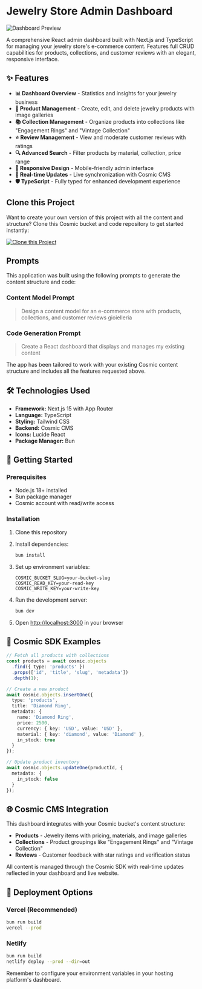 # Jewelry Store Admin Dashboard

![Dashboard Preview](https://imgix.cosmicjs.com/24d51920-931f-11f0-bba7-d56988718db7-photo-1605100804763-247f67b3557e-1758042241738.jpg?w=1200&h=300&fit=crop&auto=format,compress)

A comprehensive React admin dashboard built with Next.js and TypeScript for managing your jewelry store's e-commerce content. Features full CRUD capabilities for products, collections, and customer reviews with an elegant, responsive interface.

## ✨ Features

- **📊 Dashboard Overview** - Statistics and insights for your jewelry business
- **💎 Product Management** - Create, edit, and delete jewelry products with image galleries
- **📚 Collection Management** - Organize products into collections like "Engagement Rings" and "Vintage Collection"
- **⭐ Review Management** - View and moderate customer reviews with ratings
- **🔍 Advanced Search** - Filter products by material, collection, price range
- **📱 Responsive Design** - Mobile-friendly admin interface
- **🚀 Real-time Updates** - Live synchronization with Cosmic CMS
- **🛡️ TypeScript** - Fully typed for enhanced development experience

## Clone this Project

Want to create your own version of this project with all the content and structure? Clone this Cosmic bucket and code repository to get started instantly:

[![Clone this Project](https://img.shields.io/badge/Clone%20this%20Project-29abe2?style=for-the-badge&logo=cosmic&logoColor=white)](https://app.cosmicjs.com/projects/new?clone_bucket=68c997cbfe0840663f64fa9b&clone_repository=68c999dcfe0840663f64facc)

## Prompts

This application was built using the following prompts to generate the content structure and code:

### Content Model Prompt

> Design a content model for an e-commerce store with products, collections, and customer reviews gioielleria

### Code Generation Prompt

> Create a React dashboard that displays and manages my existing content

The app has been tailored to work with your existing Cosmic content structure and includes all the features requested above.

## 🛠️ Technologies Used

- **Framework:** Next.js 15 with App Router
- **Language:** TypeScript
- **Styling:** Tailwind CSS
- **Backend:** Cosmic CMS
- **Icons:** Lucide React
- **Package Manager:** Bun

## 🚀 Getting Started

### Prerequisites

- Node.js 18+ installed
- Bun package manager
- Cosmic account with read/write access

### Installation

1. Clone this repository
2. Install dependencies:
   ```bash
   bun install
   ```

3. Set up environment variables:
   ```env
   COSMIC_BUCKET_SLUG=your-bucket-slug
   COSMIC_READ_KEY=your-read-key
   COSMIC_WRITE_KEY=your-write-key
   ```

4. Run the development server:
   ```bash
   bun dev
   ```

5. Open [http://localhost:3000](http://localhost:3000) in your browser

## 📖 Cosmic SDK Examples

```typescript
// Fetch all products with collections
const products = await cosmic.objects
  .find({ type: 'products' })
  .props(['id', 'title', 'slug', 'metadata'])
  .depth(1);

// Create a new product
await cosmic.objects.insertOne({
  type: 'products',
  title: 'Diamond Ring',
  metadata: {
    name: 'Diamond Ring',
    price: 2500,
    currency: { key: 'USD', value: 'USD' },
    material: { key: 'diamond', value: 'Diamond' },
    in_stock: true
  }
});

// Update product inventory
await cosmic.objects.updateOne(productId, {
  metadata: {
    in_stock: false
  }
});
```

## 🌐 Cosmic CMS Integration

This dashboard integrates with your Cosmic bucket's content structure:

- **Products** - Jewelry items with pricing, materials, and image galleries
- **Collections** - Product groupings like "Engagement Rings" and "Vintage Collection"
- **Reviews** - Customer feedback with star ratings and verification status

All content is managed through the Cosmic SDK with real-time updates reflected in your dashboard and live website.

## 🚀 Deployment Options

### Vercel (Recommended)
```bash
bun run build
vercel --prod
```

### Netlify
```bash
bun run build
netlify deploy --prod --dir=out
```

Remember to configure your environment variables in your hosting platform's dashboard.

<!-- README_END -->